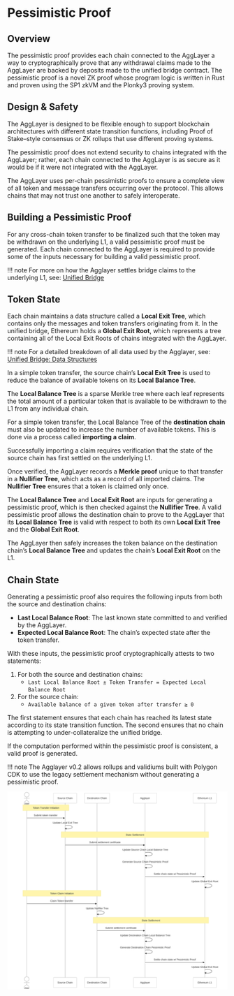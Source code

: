 <style>
   .git-revision-date-localized-plugin, .md-source-file, .md-content__button.md-icon {
      display: none;
   }
</style>

# Pessimistic Proof

## Overview
The pessimistic proof provides each chain connected to the AggLayer a way to cryptographically prove that any withdrawal claims made to the AggLayer are backed by deposits made to the unified bridge contract. The pessimistic proof is a novel ZK proof whose program logic is written in Rust and proven using the SP1 zkVM and the Plonky3 proving system.

## Design & Safety
The AggLayer is designed to be flexible enough to support blockchain architectures with different state transition functions, including Proof of Stake–style consensus or ZK rollups that use different proving systems.

The pessimistic proof does not extend security to chains integrated with the AggLayer; rather, each chain connected to the AggLayer is as secure as it would be if it were not integrated with the AggLayer.


The AggLayer uses per-chain pessimistic proofs to ensure a complete view of all token and message transfers occurring over the protocol. This allows chains that may not trust one another to safely interoperate.

## Building a Pessimistic Proof
For any cross-chain token transfer to be finalized such that the token may be withdrawn on the underlying L1, a valid pessimistic proof must be generated. Each chain connected to the AggLayer is required to provide some of the inputs necessary for building a valid pessimistic proof.

!!! note
      For more on how the Agglayer settles bridge claims to the underlying L1, see: [Unified Bridge](/agglayer/architecture/unified-bridge/)


## Token State
Each chain maintains a data structure called a **Local Exit Tree**, which contains only the messages and token transfers originating from it. In the unified bridge, Ethereum holds a **Global Exit Root**, which represents a tree containing all of the Local Exit Roots of chains integrated with the AggLayer.

!!! note
      For a detailed breakdown of all data used by the Agglayer, see: [Unified Bridge: Data Structures](../../agglayer/architecture/unified-bridge.md#unified-bridge-data-structures)

In a simple token transfer, the source chain’s **Local Exit Tree** is used to reduce the balance of available tokens on its **Local Balance Tree**.

The **Local Balance Tree** is a sparse Merkle tree where each leaf represents the total amount of a particular token that is available to be withdrawn to the L1 from any individual chain.

For a simple token transfer, the Local Balance Tree of the **destination chain** must also be updated to increase the number of available tokens. This is done via a process called **importing a claim**.

Successfully importing a claim requires verification that the state of the source chain has first settled on the underlying L1.

Once verified, the AggLayer records a **Merkle proof** unique to that transfer in a **Nullifier Tree**, which acts as a record of all imported claims. The **Nullifier Tree** ensures that a token is claimed only once.

The **Local Balance Tree** and **Local Exit Root** are inputs for generating a pessimistic proof, which is then checked against the **Nullifier Tree**. A valid pessimistic proof allows the destination chain to prove to the AggLayer that its **Local Balance Tree** is valid with respect to both its own **Local Exit Tree** and the **Global Exit Root**.

The AggLayer then safely increases the token balance on the destination chain’s **Local Balance Tree** and updates the chain’s **Local Exit Root** on the L1.

## Chain State
Generating a pessimistic proof also requires the following inputs from both the source and destination chains:

- **Last Local Balance Root**: The last known state committed to and verified by the AggLayer.
- **Expected Local Balance Root**: The chain’s expected state after the token transfer.

With these inputs, the pessimistic proof cryptographically attests to two statements:

1. For both the source and destination chains:
   - `Last Local Balance Root ± Token Transfer = Expected Local Balance Root`
2. For the source chain:
   - `Available balance of a given token after transfer ≥ 0`

The first statement ensures that each chain has reached its latest state according to its state transition function. The second ensures that no chain is attempting to under-collateralize the unified bridge.

If the computation performed within the pessimistic proof is consistent, a valid proof is generated.

!!! note
      The Agglayer v0.2 allows rollups and validiums built with Polygon CDK to use the legacy settlement mechanism without generating a pessimistic proof.

![Pessimistic Proof Sequence](../../img/agglayer/pessimistic-proof-sequence.svg)
